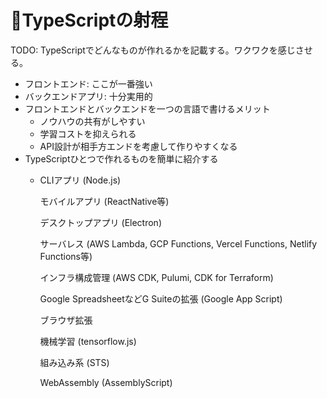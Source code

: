 # 🚧TypeScriptの射程

TODO: TypeScriptでどんなものが作れるかを記載する。ワクワクを感じさせる。

* フロントエンド: ここが一番強い
* バックエンドアプリ: 十分実用的
* フロントエンドとバックエンドを一つの言語で書けるメリット
  * ノウハウの共有がしやすい
  * 学習コストを抑えられる
  * API設計が相手方エンドを考慮して作りやすくなる
* TypeScriptひとつで作れるものを簡単に紹介する
  * CLIアプリ \(Node.js\)

    モバイルアプリ \(ReactNative等\)

    デスクトップアプリ \(Electron\)

    サーバレス \(AWS Lambda, GCP Functions, Vercel Functions, Netlify Functions等\)

    インフラ構成管理 \(AWS CDK, Pulumi, CDK for Terraform\)

    Google SpreadsheetなどG Suiteの拡張 \(Google App Script\)

    ブラウザ拡張

    機械学習 \(tensorflow.js\)

    組み込み系 \(STS\)

    WebAssembly \(AssemblyScript\)


